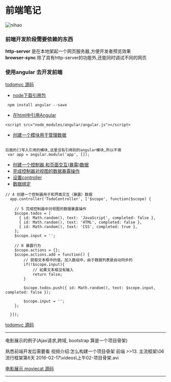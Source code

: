 # 前端笔记

![nihao](https://github.com/252590770/-/blob/master/images/kai-fa-yi-lai.png)

### 前端开发阶段需要依赖的东西

__http-server__ 是在本地架起一个网页服务器,方便开发者预览效果   
__browser-sync__ 除了具有http-server的功能外,还能同时调试不同的网页




### 使用angular 去开发前端



[todomvc 源码](https://github.com/252590770/-/blob/master/demo/todomvc.zip)

* [node下载引用包](#a)

```
 npm install angular --save
``` 

* [在html中引用Angular](#a)

```
<script src="node_modules/angular/angular.js"></script>

```

* [创建一个模块用于管理数据](#a)
```

后面的[]写入引用的模块,这里没有引用别的angular模块,所以不填
 var app = angular.module('app', []);
```
* [创建一个控制器,和页面交互(暴露)数据](#a)
* [完成控制器对视图的数据暴露操作](#a)
* [设置controller](#a)
* [数据绑定](#a)
```
// 4 创建一个控制器用于和界面交互（暴露）数据
  app.controller('TodoController', ['$scope', function($scope) {

    // 5 完成控制器中对视图的数据暴露操作
    $scope.todos = [
      { id: Math.random(), text: 'JavaScript', completed: false },
      { id: Math.random(), text: 'HTML', completed: false },
      { id: Math.random(), text: 'CSS', completed: true },
    ];
    $scope.input = '';

    // 8 暴露行为
    $scope.actions = {};
    $scope.actions.add = function() {
    	// 获取文本框中的值，加入数组中，由于数据列表是自动同步的
    	if(!$scope.input){
    		// 如果文本框没有输入
    		return false;
    	}

    	$scope.todos.push({ id: Math.random(), text: $scope.input, completed: false });

    	$scope.input = '';
    };

  }]);
```

[todomvc 源码](https://github.com/252590770/-/blob/master/demo/todomvc.zip)

-----------

电影展示的例子(Ajax请求,跨域, bootstrap 算是一个项目骨架)

熟悉前端开发后需要看   视频介绍:怎么构建一个项目骨架   前端  >>13. 主流框架\06 流行框架第6天 2016-02-17\videos\上午02-项目骨架.avi

[电影展示 moviecat   源码](https://github.com/252590770/-/blob/master/demo/moviecat.zip)


-----------



